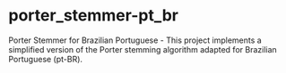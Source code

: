 # porter_stemmer-pt_br
Porter Stemmer for Brazilian Portuguese  - This project implements a simplified version of the Porter stemming algorithm adapted for Brazilian Portuguese (pt-BR).
